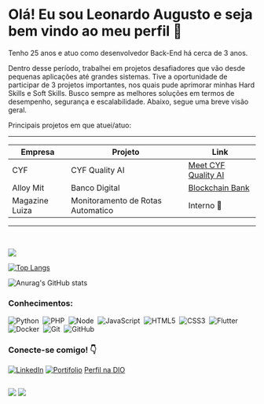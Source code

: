 <!--<img src="./Developer activity-bro.png" width="350px" height="350px" >-->

# Olá! Eu sou Leonardo Augusto e seja bem vindo ao meu perfil 🚀

Tenho 25 anos e atuo como desenvolvedor Back-End há cerca de 3 anos.

Dentro desse período, trabalhei em projetos desafiadores que vão desde pequenas aplicações até grandes sistemas. Tive a oportunidade de participar de 3 projetos importantes, nos quais pude aprimorar minhas Hard Skills e Soft Skills. Busco sempre as melhores soluções em termos de desempenho, segurança e escalabilidade. Abaixo, segue uma breve visão geral.


Principais projetos em que atuei/atuo:

---

<center>

|Empresa| Projeto| Link|
|-------|--------|-----|
|CYF|CYF Quality AI|[Meet CYF Quality AI](https://cyf.com/pt/cyf-quality-ai-2/)
|Alloy Mit|Banco Digital|[Blockchain Bank](https://www.bccb.com.br/)|
|Magazine Luiza|Monitoramento de Rotas Automatico|Interno 🚫|

</center>

---

##

<br>

<!--START_SECTION:waka-->

<img align="center" src="https://github-readme-stats.vercel.app/api/wakatime?username=Auggustto&theme=react&hide_title=true&layout=default" />

<!--END_SECTION:waka-->


[![Top Langs](https://github-readme-stats.vercel.app/api/top-langs/?username=Auggustto&theme=react)](https://github.com/anuraghazra/github-readme-stats)



![Anurag's GitHub stats](https://github-readme-stats.vercel.app/api?username=Auggustto&theme=react&show_icons=true)








<!--<p align="center">
  <img src="https://github-readme-stats.vercel.app/api/top-langs/?username=Auggustto&theme&bg_color=000&border_color=30A3DC&show_icons=true&icon_color=30A3DC&title_color=E94D5F&text_color=FFF" alt="GitHub Stats">
</p>-->

<!--https://github-readme-stats.vercel.app/api/top-langs/?username={username}&theme=blue-green
https://github-readme-stats.vercel.app/api/top-langs/?username=Auggustto&theme=blue-green&title_color=E94D5F-->

<!--<div align="center">
  <img src="https://github-readme-stats.vercel.app/api?username=Auggustto&theme=transparent&bg_color=000&border_color=30A3DC&show_icons=true&icon_color=30A3DC&title_color=E94D5F&text_color=FFF" alt="GitHub Stats">
</div>-->

### Conhecimentos:

![Python](https://img.shields.io/badge/Python-000?style=for-the-badge&logo=python)&nbsp;
![PHP](https://img.shields.io/badge/PHP-000?style=for-the-badge&logo=PHP)&nbsp;
![Node](https://img.shields.io/badge/Node-000?style=for-the-badge&logo=Node.js)&nbsp;
![JavaScript](https://img.shields.io/badge/JavaScript-000?style=for-the-badge&logo=JavaScript)&nbsp;
![HTML5](https://img.shields.io/badge/HTML5-000?style=for-the-badge&logo=html5)&nbsp;
![CSS3](https://img.shields.io/badge/CSS3-000?style=for-the-badge&logo=css3&logoColor=264CE4)&nbsp;
![Flutter](https://img.shields.io/badge/Flutter-000?style=for-the-badge&logo=Flutter&logoColor=264CE4)&nbsp;
![Docker](https://img.shields.io/badge/-Docker-000?style=for-the-badge&logo=docker&labelColor=0D1117)&nbsp;
![Git](https://img.shields.io/badge/-Git-000?style=for-the-badge&logo=git&labelColor=0D1117)&nbsp;
![GitHub](https://img.shields.io/badge/-GitHub-000?style=for-the-badge&logo=github&labelColor=0D1117)&nbsp;

### Conecte-se comigo! 👇

[![LinkedIn](https://img.shields.io/badge/LinkedIn-000?style=for-the-badge&logo=linkedin&logoColor=0E76A8)](https://www.linkedin.com/in/leonardo-augusto-9316081b7)
[![Portifolio](https://img.shields.io/badge/Portifólio-000?style=for-the-badge&logo=&logoColor=ffff)](https://portifolio-ruby-theta-68.vercel.app/#home)
[Perfil na DIO](https://www.dio.me/users/leonardoaugusto1000)
##

![](https://komarev.com/ghpvc/?username=Auggustto&label=PROFILE+VIEWS)
![](https://hit.yhype.me/github/profile?user_id=93408782)


